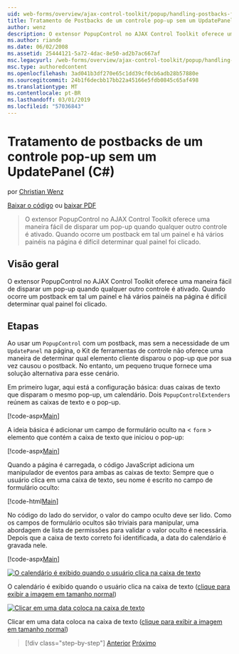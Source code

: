 ```yaml
---
uid: web-forms/overview/ajax-control-toolkit/popup/handling-postbacks-from-a-popup-control-without-an-updatepanel-cs
title: Tratamento de Postbacks de um controle pop-up sem um UpdatePanel (c#) | Microsoft Docs
author: wenz
description: O extensor PopupControl no AJAX Control Toolkit oferece uma maneira fácil de disparar um pop-up quando qualquer outro controle é ativado. Quando ocorre um postback em su...
ms.author: riande
ms.date: 06/02/2008
ms.assetid: 25444121-5a72-4dac-8e50-ad2b7ac667af
msc.legacyurl: /web-forms/overview/ajax-control-toolkit/popup/handling-postbacks-from-a-popup-control-without-an-updatepanel-cs
msc.type: authoredcontent
ms.openlocfilehash: 3ad041b3df270e65c1dd39cf0cb6adb28b57880e
ms.sourcegitcommit: 24b1f6decbb17bb22a45166e5fdb0845c65af498
ms.translationtype: MT
ms.contentlocale: pt-BR
ms.lasthandoff: 03/01/2019
ms.locfileid: "57036843"
---
```

<a name="handling-postbacks-from-a-popup-control-without-an-updatepanel-c"></a>Tratamento de postbacks de um controle pop-up sem um UpdatePanel (C#)
====================
por [Christian Wenz](https://github.com/wenz)

[Baixar o código](http://download.microsoft.com/download/9/3/f/93f8daea-bebd-4821-833b-95205389c7d0/PopupControl3.cs.zip) ou [baixar PDF](http://download.microsoft.com/download/2/d/c/2dc10e34-6983-41d4-9c08-f78f5387d32b/popupcontrol3CS.pdf)

> O extensor PopupControl no AJAX Control Toolkit oferece uma maneira fácil de disparar um pop-up quando qualquer outro controle é ativado. Quando ocorre um postback em tal um painel e há vários painéis na página é difícil determinar qual painel foi clicado.


## <a name="overview"></a>Visão geral

O extensor PopupControl no AJAX Control Toolkit oferece uma maneira fácil de disparar um pop-up quando qualquer outro controle é ativado. Quando ocorre um postback em tal um painel e há vários painéis na página é difícil determinar qual painel foi clicado.

## <a name="steps"></a>Etapas

Ao usar um `PopupControl` com um postback, mas sem a necessidade de um `UpdatePanel` na página, o Kit de ferramentas de controle não oferece uma maneira de determinar qual elemento cliente disparou o pop-up que por sua vez causou o postback. No entanto, um pequeno truque fornece uma solução alternativa para esse cenário.

Em primeiro lugar, aqui está a configuração básica: duas caixas de texto que disparam o mesmo pop-up, um calendário. Dois `PopupControlExtenders` reúnem as caixas de texto e o pop-up.

[!code-aspx[Main](handling-postbacks-from-a-popup-control-without-an-updatepanel-cs/samples/sample1.aspx)]

A ideia básica é adicionar um campo de formulário oculto na &lt; `form` &gt; elemento que contém a caixa de texto que iniciou o pop-up:

[!code-aspx[Main](handling-postbacks-from-a-popup-control-without-an-updatepanel-cs/samples/sample2.aspx)]

Quando a página é carregada, o código JavaScript adiciona um manipulador de eventos para ambas as caixas de texto: Sempre que o usuário clica em uma caixa de texto, seu nome é escrito no campo de formulário oculto:

[!code-html[Main](handling-postbacks-from-a-popup-control-without-an-updatepanel-cs/samples/sample3.html)]

No código do lado do servidor, o valor do campo oculto deve ser lido. Como os campos de formulário ocultos são triviais para manipular, uma abordagem de lista de permissões para validar o valor oculto é necessária. Depois que a caixa de texto correto foi identificada, a data do calendário é gravada nele.

[!code-aspx[Main](handling-postbacks-from-a-popup-control-without-an-updatepanel-cs/samples/sample4.aspx)]


[![O calendário é exibido quando o usuário clica na caixa de texto](handling-postbacks-from-a-popup-control-without-an-updatepanel-cs/_static/image2.png)](handling-postbacks-from-a-popup-control-without-an-updatepanel-cs/_static/image1.png)

O calendário é exibido quando o usuário clica na caixa de texto ([clique para exibir a imagem em tamanho normal](handling-postbacks-from-a-popup-control-without-an-updatepanel-cs/_static/image3.png))


[![Clicar em uma data coloca na caixa de texto](handling-postbacks-from-a-popup-control-without-an-updatepanel-cs/_static/image5.png)](handling-postbacks-from-a-popup-control-without-an-updatepanel-cs/_static/image4.png)

Clicar em uma data coloca na caixa de texto ([clique para exibir a imagem em tamanho normal](handling-postbacks-from-a-popup-control-without-an-updatepanel-cs/_static/image6.png))

> [!div class="step-by-step"]
> [Anterior](handling-postbacks-from-a-popup-control-with-an-updatepanel-cs.md)
> [Próximo](using-multiple-popup-controls-vb.md)
